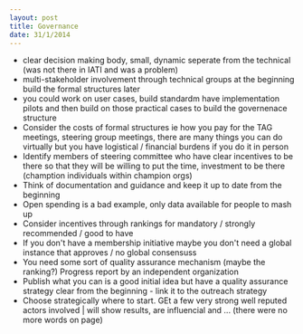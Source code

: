 ```yaml
---
layout: post
title: Governance
date: 31/1/2014
---
```

* clear decision making body, small, dynamic seperate from the technical (was not there in IATI and was a problem)
* multi-stakeholder involvement through technical groups at the beginning build the formal structures later
* you could work on user cases, build standardm have implementation pilots and then build on those practical cases to build the governenace structure
* Consider the costs of formal structures ie how you pay for the TAG meetings, steering group meetings, there are many things you can do virtually but you have logistical / financial burdens if you do it in person
* Identify members of steering committee who have clear incentives to be there so that they will be willing to put the time, investment to be there (chamption individuals within champion orgs)
* Think of documentation and guidance and keep it up to date from the beginning
* Open spending is a bad example, only data available for people to mash up
* Consider incentives through rankings for mandatory / strongly recommended / good to have 
* If you don't have a membership initiative maybe you don't need a global instance that approves / no global consensuss
* You need some sort of quality assurance mechanism (maybe the ranking?) Progress report by an independent organization
* Publish what you can is a good initial idea but have a quality assurance strategy clear from the beginning - link it to the outreach strategy
* Choose strategically where to start. GEt a few very strong well reputed actors involved | will show results, are influencial and ... (there were no more words on page)
